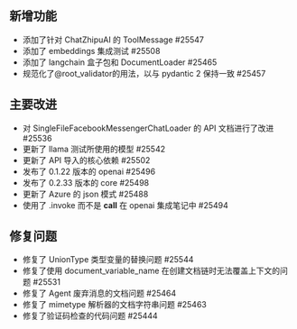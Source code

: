 ## 新增功能
- 添加了针对 ChatZhipuAI 的 ToolMessage #25547
- 添加了 embeddings 集成测试 #25508
- 添加了 langchain 盒子包和 DocumentLoader #25465
- 规范化了@root_validator的用法，以与 pydantic 2 保持一致 #25457

## 主要改进
- 对 SingleFileFacebookMessengerChatLoader 的 API 文档进行了改进 #25536
- 更新了 llama 测试所使用的模型 #25542
- 更新了 API 导入的核心依赖 #25502
- 发布了 0.1.22 版本的 openai #25496
- 发布了 0.2.33 版本的 core #25498
- 更新了 Azure 的 json 模式 #25488
- 使用了 .invoke 而不是 __call__ 在 openai 集成笔记中 #25494

## 修复问题
- 修复了 UnionType 类型变量的替换问题 #25544
- 修复了使用 document_variable_name 在创建文档链时无法覆盖上下文的问题 #25531
- 修复了 Agent 废弃消息的文档问题 #25464
- 修复了 mimetype 解析器的文档字符串问题 #25463
- 修复了验证码检查的代码问题 #25444